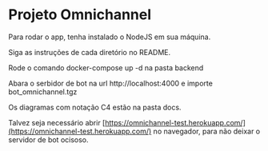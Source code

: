 # Projeto Omnichannel

Para rodar o app, tenha instalado o NodeJS em sua máquina.

Siga as instruções de cada diretório no README.

Rode o comando docker-compose up -d na pasta backend

Abara o serbidor de bot na url http://localhost:4000 e importe bot_omnichannel.tgz

Os diagramas com notação C4 estão na pasta docs.

Talvez seja necessário abrir [https://omnichannel-test.herokuapp.com/](https://omnichannel-test.herokuapp.com/) no navegador, para não deixar o servidor de bot ocisoso.